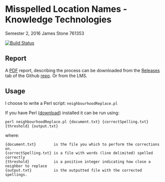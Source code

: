 # Misspelled Location Names - Knowledge Technologies
Semester 2, 2016
James Stone 761353

[![Build Status](https://travis-ci.com/jamesmstone/Knowledge-Technologies-Project-1.svg?token=p8yLcFuVj6kMWC4pZF7s&branch=master)](https://travis-ci.com/jamesmstone/Knowledge-Technologies-Project-1)

## Report
A [PDF](https://github.com/jamesmstone/Knowledge-Technologies-Project-1/releases/latest) report, describing the process can be downloaded from the [Releases](https://github.com/jamesmstone/Knowledge-Technologies-Project-1/releases/latest) tab of the Github [repo](https://github.com/jamesmstone/Knowledge-Technologies-Project-1). Or from the LMS.

## Usage
I choose to write a Perl script:  `neighbourhoodReplace.pl`

If you have Perl ([download](https://www.perl.org/get.html)) installed it can be run using:

`perl neighbourhoodReplace.pl {document.txt} {correctSpelling.txt} {threshold} {output.txt}`

where:
```
{document.txt}        is the file you which to perform the corrections on.
{correctSpelling.txt} is a file with words (line delimited) spelled correctly
{threshold}           is a positive integer indicating how close a neighbor to replace
{output.txt}          is the outputted file with the corrected spellings.
```
